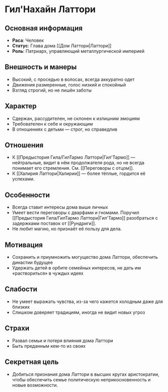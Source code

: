 # Гил'Нахайн Латтори

## Основная информация
- **Раса**: Человек
- **Статус**: Глава дома [[Дом Латтори|Латтори]]
- **Роль**: Патриарх, управляющий металлургической империей

## Внешность и манеры
- Высокий, с проседью в волосах, всегда аккуратно одет
- Движения размеренные, голос низкий и спокойный
- Взгляд строгий, но не лишён заботы

## Характер
- Сдержан, рассудителен, не склонен к излишним эмоциям
- Требователен к себе и окружающим
- В отношениях с детьми — строг, но справедлив

## Отношения
- К [[Предыстория Гила/ГилТармо Латтори|Гил'Тармо]] — нейтральные, видит в нём продолжателя рода, но не всегда понимает его стремления. См. [[Переговоры с отцом]].
- К [[Халирия Латтори|Халирии]] — более тёплые, гордится её успехами.

## Особенности
- Всегда ставит интересы дома выше личных
- Умеет вести переговоры с дварфами и гномами. Поручил [[Предыстория Гила/ГилТармо Латтори|Гил'Тармо]] разобраться с задержками поставок от [[Рундриги]].
- Не любит магию, но признаёт её пользу для дела.

## Мотивация
- Сохранить и приумножить могущество дома Латтори, обеспечить династии будущее
- Удержать детей в орбите семейных интересов, не дать им «раствориться» в чуждых идеях

## Слабости
- Не умеет выражать чувства, из-за чего кажется холодным даже для близких
- Слишком доверяет традициям, иногда не видит новых угроз

## Страхи
- Развал семьи и потеря влияния дома Латтори
- Быть преданным кем-то из своих

## Секретная цель
- Добиться признания дома Латтори в высших кругах аристократии, чтобы обеспечить семье политическую неприкосновенность и новые возможности.